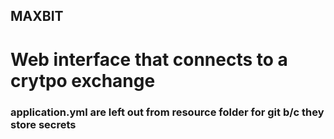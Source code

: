 ## MAXBIT

# Web interface that connects to a crytpo exchange

### application.yml are left out from resource folder for git b/c they store secrets
